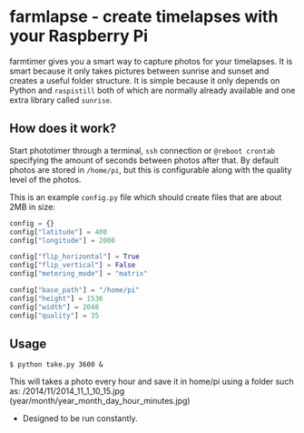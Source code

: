 farmlapse - create timelapses with your Raspberry Pi
==========

farmtimer gives you a smart way to capture photos for your timelapses. It is smart because it only takes pictures between sunrise and sunset and creates a useful folder structure. It is simple because it only depends on Python and `raspistill` both of which are normally already available and one extra library called `sunrise`.

How does it work?
------------------

Start phototimer through a terminal, `ssh` connection or `@reboot crontab` specifying the amount of seconds between photos after that. By default photos are stored in `/home/pi`, but this is configurable along with the quality level of the photos.

This is an example `config.py` file which should create files that are about 2MB in size:

```python
config = {}
config["latitude"] = 400
config["longitude"] = 2000

config["flip_horizontal"] = True
config["flip_vertical"] = False
config["metering_mode"] = "matrix"

config["base_path"] = "/home/pi"
config["height"] = 1536
config["width"] = 2048
config["quality"] = 35
```


Usage
-----
```
$ python take.py 3600 &
```

This will takes a photo every hour and save it in home/pi using a folder such as: /2014/11/2014_11_1_10_15.jpg (year/month/year_month_day_hour_minutes.jpg)

* Designed to be run constantly.
